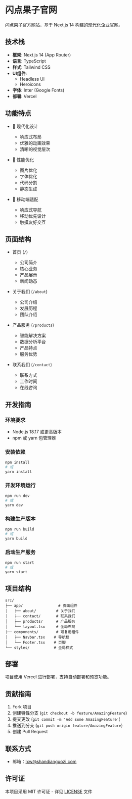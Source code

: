 # 闪点果子官网

闪点果子官方网站，基于 Next.js 14 构建的现代化企业官网。

## 技术栈

- **框架**: Next.js 14 (App Router)
- **语言**: TypeScript
- **样式**: Tailwind CSS
- **UI组件**: 
  - Headless UI
  - Heroicons
- **字体**: Inter (Google Fonts)
- **部署**: Vercel

## 功能特点

- 🎨 现代化设计
  - 响应式布局
  - 优雅的动画效果
  - 清晰的视觉层次

- 🚀 性能优化
  - 图片优化
  - 字体优化
  - 代码分割
  - 静态生成

- 📱 移动端适配
  - 响应式导航
  - 移动优先设计
  - 触摸友好交互

## 页面结构

- 首页 (`/`)
  - 公司简介
  - 核心业务
  - 产品展示
  - 新闻动态

- 关于我们 (`/about`)
  - 公司介绍
  - 发展历程
  - 团队介绍

- 产品服务 (`/products`)
  - 智能解决方案
  - 数据分析平台
  - 产品特点
  - 服务优势

- 联系我们 (`/contact`)
  - 联系方式
  - 工作时间
  - 在线咨询

## 开发指南

### 环境要求

- Node.js 18.17 或更高版本
- npm 或 yarn 包管理器

### 安装依赖

```bash
npm install
# 或
yarn install
```

### 开发环境运行

```bash
npm run dev
# 或
yarn dev
```

### 构建生产版本

```bash
npm run build
# 或
yarn build
```

### 启动生产服务

```bash
npm run start
# 或
yarn start
```

## 项目结构

```
src/
├── app/                # 页面组件
│   ├── about/         # 关于我们
│   ├── contact/       # 联系我们
│   ├── products/      # 产品服务
│   └── layout.tsx     # 全局布局
├── components/        # 可复用组件
│   ├── Navbar.tsx    # 导航栏
│   └── Footer.tsx    # 页脚
└── styles/           # 全局样式
```

## 部署

项目使用 Vercel 进行部署，支持自动部署和预览功能。

## 贡献指南

1. Fork 项目
2. 创建特性分支 (`git checkout -b feature/AmazingFeature`)
3. 提交更改 (`git commit -m 'Add some AmazingFeature'`)
4. 推送到分支 (`git push origin feature/AmazingFeature`)
5. 创建 Pull Request

## 联系方式

- 邮箱：lxw@shandianguozi.com

## 许可证

本项目采用 MIT 许可证 - 详见 [LICENSE](LICENSE) 文件
